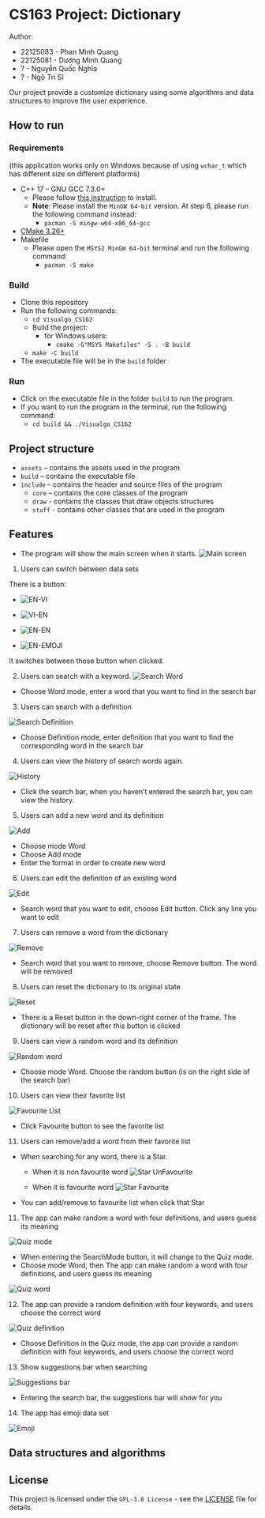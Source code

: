 # CS163 Project: Dictionary

Author: 

- 22125083 - Phan Minh Quang
- 22125081 - Dương Minh Quang
- ? - Nguyễn Quốc Nghĩa
- ? - Ngô Trí Sĩ

Our project provide a customize dictionary using some algorithms and data structures to improve the user experience.

## How to run

### Requirements

(this application works only on Windows because of using `wchar_t` which has different size on different platforms)

- C++ 17 – GNU GCC 7.3.0+
    - Please follow [this instruction](https://www.msys2.org/#installation) to install.
    - **Note**: Please install the `MinGW 64-bit` version. At step 6, please run the following command instead:
      - `pacman -S mingw-w64-x86_64-gcc`
- [CMake 3.26+](https://cmake.org/download/)
- Makefile
  - Please open the `MSYS2 MinGW 64-bit` terminal and run the following command:
    - `pacman -S make`

### Build

- Clone this repository
- Run the following commands:
  - `cd Visualgo_CS162`
  - Build the project:
    - for Windows users:
      - `cmake -G"MSYS Makefiles" -S . -B build`
  - `make -C build`
- The executable file will be in the `build` folder

### Run

- Click on the executable file in the folder `build` to run the program.
- If you want to run the program in the terminal, run the following command:
  - `cd build && ./Visualgo_CS162`

## Project structure

- `assets` – contains the assets used in the program
- `build` – contains the executable file
- `include` – contains the header and source files of the program
  - `core` – contains the core classes of the program
  - `draw` - contains the classes that draw objects structures
  - `stuff` - contains other classes that are used in the program

## Features
- The program will show the main screen when it starts.
![Main screen](./assets/preview/main_screen.png)
1.	Users can switch between data sets

There is a button: 

- ![EN-VI](./assets/preview/SwitchButton1.png)

- ![VI-EN](./assets/preview/SwitchButton2.png)

- ![EN-EN](./assets/preview/SwitchButton3.png) 

- ![EN-EMOJI](./assets/preview/SwitchButton4.png)

It switches between these button when clicked.

2.	Users can search with a keyword.
 ![Search Word](./assets/preview/SearchWord.png)

- Choose Word mode, enter a word that you want to find in the search bar

3. Users can search with a definition

![Search Definition](./assets/preview/SearchDef.png)

- Choose Definition mode, enter definition that you want to find the corresponding word in the search bar

4. Users can view the history of search words again.
 
 ![History](./assets/preview/History.png)

- Click the search bar, when you haven’t entered the search bar, you can view the history.

5.	Users can add a new word and its definition
 
  ![Add](./assets/preview/AddWord.png)

- Choose mode Word 
- Choose Add mode
-	Enter the format in order to create new word

6.	Users can edit the definition of an existing word
 
 ![Edit](./assets/preview/Edit.png)
 - Search word that you want to edit, choose Edit button. Click any line you want to edit
 7.	Users can remove a word from the dictionary
 
 ![Remove](./assets/preview/Remove.png)
- Search word that you want to remove, choose Remove button. The word will be removed
8.	Users can reset the dictionary to its original state
 
 ![Reset](./assets/preview/Reset.png)
- There is a Reset button in the down-right corner of the frame. The dictionary will be reset after this button is clicked
9.	Users can view a random word and its definition

![Random word](./assets/preview/Random.png)

- Choose mode Word. Choose the random button (is on the right side of the search bar) 

10.	Users can view their favorite list

![Favourite List](./assets/preview/Favourite.png)
 

- Click Favourite button to see the favorite list

11. Users can remove/add a word from their favorite list

  - When searching for any word, there is a Star. 

    - When it is non favourite word
         ![Star UnFavourite](./assets/preview/Star.png)

    - When it is favourite word
         ![Star Favourite](./assets/preview/StarFavourite.png)

- You can add/remove to favourite list when click that Star

11.	The app can make random a word with four definitions, and users guess its meaning
 
 ![Quiz mode](./assets/preview/QuizMode.png)

- When entering the SearchMode button, it will change to the Quiz mode.
- Choose mode Word, then The app can make random a word with four definitions, and users guess its meaning

![Quiz word](./assets/preview/QuizWord.png)

12.	The app can provide a random definition with four keywords, and users choose the correct word

![Quiz definition](./assets/preview/QuizDef.png)
- Choose Definition in the Quiz mode, the app can provide a random definition with four keywords, and users choose the correct word

13.	Show suggestions bar when searching
 
![Suggestions bar](./assets/preview/SuggestionBar.png)

- Entering the search bar, the suggestions bar will show for you

14.	The app has emoji data set

![Emoji](./assets/preview/Emoji.png)









## Data structures and algorithms
<!-- Write the DSAs and Algorithms IN DETAILS and calculate the time and space complexity with the real time measurement -->

## License

This project is licensed under the `GPL-3.0 License` - see the [LICENSE](./LICENSE) file for details.